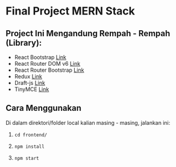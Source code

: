 # Final Project MERN Stack

## Project Ini Mengandung Rempah - Rempah (Library):
* React Bootstrap [Link](https://react-bootstrap.netlify.app/)
* React Router DOM v6 [Link](https://reactrouter.com/docs/en/v6/getting-started/)
* React Router Bootstrap [Link](https://www.npmjs.com/package/react-router-bootstrap)
* Redux [Link](https://redux.js.org/introduction/getting-started)
* Draft-js [Link](https://draftjs.org/)
* TinyMCE [Link](https://www.tinymce.com/)

## Cara Menggunakan

Di dalam direktori/folder local kalian masing - masing, jalankan ini:

1. `cd frontend/`

2. `npm install`

3. `npm start`
